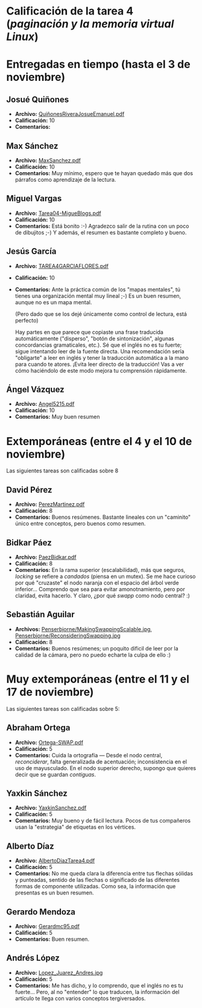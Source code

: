 # Calificación de la tarea 4 (*paginación y la memoria virtual Linux*)

# Entregadas en tiempo (hasta el 3 de noviembre)

## Josué Quiñones
* **Archivo:** [QuiñonesRiveraJosueEmanuel.pdf](QuiñonesRiveraJosueEmanuel.pdf)
* **Calificación:** 10
* **Comentarios:** 

## Max Sánchez
* **Archivo:** [MaxSanchez.pdf](MaxSanchez.pdf)
* **Calificación:** 10
* **Comentarios:** Muy mínimo, espero que te hayan quedado más que dos
  párrafos como aprendizaje de la lectura.

## Miguel Vargas
* **Archivo:** [Tarea04-MigueBlogs.pdf](Tarea04-MigueBlogs.pdf)
* **Calificación:** 10
* **Comentarios:** Está bonito :-) Agradezco salir de la rutina con un
  poco de dibujitos ;-) Y además, el resumen es bastante completo y
  bueno.

## Jesús García
* **Archivo:** [TAREA4GARCIAFLORES.pdf](TAREA4GARCIAFLORES.pdf)
* **Calificación:** 10
* **Comentarios:** Ante la práctica común de los "mapas mentales", tú
  tienes una organización mental muy lineal ;-) Es un buen resumen,
  aunque no es un mapa mental.
  
  (Pero dado que se los dejé únicamente como control de lectura, está
  perfecto)
  
  Hay partes en que parece que copiaste una frase traducida
  automáticamente ("disperso", "botón de sintonización", algunas
  concordancias gramaticales, etc.). Sé que el inglés no es tu fuerte;
  sigue intentando leer de la fuente directa. Una recomendación sería
  "obligarte" a leer en inglés y tener la traducción automática a la
  mano para cuando te atores. ¡Evita leer directo de la traducción!
  Vas a ver cómo haciéndolo de este modo mejora tu comprensión
  rápidamente.

## Ángel Vázquez
* **Archivo:** [Angel5215.pdf](Angel5215.pdf)
* **Calificación:** 10
* **Comentarios:** Muy buen resumen

# Extemporáneas (entre el 4 y el 10 de noviembre)
Las siguientes tareas son calificadas sobre 8

## David Pérez
* **Archivo:** [PerezMartinez.pdf](PerezMartinez.pdf)
* **Calificación:** 8
* **Comentarios:** Buenos resúmenes. Bastante lineales con un
  "caminito" único entre conceptos, pero buenos como resumen.

## Bidkar Páez
* **Archivo:** [PaezBidkar.pdf](PaezBidkar.pdf)
* **Calificación:** 8
* **Comentarios:** En la rama superior (escalabilidad), más que
  seguros, *locking* se refiere a *candados* (piensa en un mutex). Se
  me hace curioso por qué "cruzaste" el nodo naranja con el espacio
  del árbol verde inferior... Comprendo que sea para evitar
  amonotnamiento, pero por claridad, evita hacerlo. Y claro, ¿por qué
  *swapp* como nodo central? :)

## Sebastián Aguilar
* **Archivos:**
  [Penserbjorne/MakingSwappingScalable.jpg](Penserbjorne/MakingSwappingScalable.jpg),
  [Penserbjorne/ReconsideringSwapping.jpg](Penserbjorne/ReconsideringSwapping.jpg)
* **Calificación:** 8
* **Comentarios:** Buenos resúmenes; un poquito dificil de leer por la
  calidad de la cámara, pero no puedo echarte la culpa de ello :)

# Muy extemporáneas (entre el 11 y el 17 de noviembre)
Las siguientes tareas son calificadas sobre 5:

## Abraham Ortega
* **Archivo:** [Ortega-SWAP.pdf](Ortega-SWAP.pdf)
* **Calificación:** 5
* **Comentarios:** Cuida la ortografía — Desde el nodo central,
  *reconciderar*, falta generalizada de acentuación; inconsistencia en
  el uso de mayusculado. En el nodo superior derecho, supongo que
  quieres decir que se guardan *contiguas*.

## Yaxkin Sánchez
* **Archivo:** [YaxkinSanchez.pdf](YaxkinSanchez.pdf)
* **Calificación:** 5
* **Comentarios:** Muy bueno y de fácil lectura. Pocos de tus
  compañeros usan la "estrategia" de etiquetas en los vértices.

## Alberto Díaz
* **Archivo:** [AlbertoDiazTarea4.pdf](AlbertoDiazTarea4.pdf)
* **Calificación:** 5
* **Comentarios:** No me queda clara la diferencia entre tus flechas
  sólidas y punteadas, sentido de las flechas o significado de las
  diferentes formas de componente utilizadas. Como sea, la información
  que presentas es un buen resumen.

## Gerardo Mendoza
* **Archivo:** [Gerardmc95.pdf](Gerardmc95.pdf)
* **Calificación:** 5
* **Comentarios:** Buen resumen.

## Andrés López
* **Archivo:** [Lopez_Juarez_Andres.jpg](Lopez_Juarez_Andres.jpg)
* **Calificación:** 5
* **Comentarios:** Me has dicho, y lo comprendo, que el inglés no es
  tu fuerte... Pero, al no "entender" lo que traducen, la información
  del artículo te llega con varios conceptos tergiversados.
